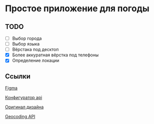 # Простое приложение для погоды

## TODO

- [ ] Выбор города
- [ ] Выбор языка
- [ ] Вёрстака под десктоп
- [x] Более аккуратная вёрстка под телефоны
- [x] Определение локации

## Ссылки

[Figma](https://www.figma.com/file/crZkkzzuNlM5eXyYzOblu3/Untitled?type=design&node-id=0-1&mode=design&t=9g0hA3eW0OQkrsbE-0)

[Конфигуратор api](https://open-meteo.com/en/docs#latitude=55.0415&longitude=82.9346&hourly=temperature_2m,relativehumidity_2m,apparent_temperature,visibility,windspeed_10m&daily=weathercode,temperature_2m_max,temperature_2m_min,apparent_temperature_max,apparent_temperature_min&current_weather=true&timezone=auto)

[Оригинал дизайна](https://dribbble.com/shots/20675054-Mobile-Weather-app)

[Geocoding API](https://openweathermap.org/api/geocoding-api)
